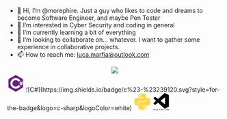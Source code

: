 - 👋 Hi, I’m @morephire. Just a guy who likes to code and dreams to become Software Engineer, and maybe Pen Tester 
- 👀 I’m interested in Cyber Security and coding in general
- 🌱 I’m currently learning a bit of everything
- 💞️ I’m looking to collaborate on... whatever. I want to gather some experience in collaborative projects.
- 📫 How to reach me: luca.marfia@outlook.com 

<div id="badges" align="center">
  <a href="https://www.linkedin.com/in/luca-marfia-5973491ba/">
    <img src="https://img.shields.io/badge/linkedin-%230077B5.svg?style=for-the-badge&logo=linkedin&logoColor=white"/>
  </a>
</div>

<div id="languages and tools">
  <img src="https://github.com/devicons/devicon/blob/master/icons/csharp/csharp-plain.svg" width="40" height="40"/>
  ![C#](https://img.shields.io/badge/c%23-%23239120.svg?style=for-the-badge&logo=c-sharp&logoColor=white)
  <img src="https://github.com/devicons/devicon/blob/master/icons/python/python-plain.svg" width= "40" height="40"/>
  <img src="https://github.com/devicons/devicon/blob/master/icons/vscode/vscode-plain-wordmark.svg" width= "40" height="40"/>
</div>


<!---
morephire/morephire is a ✨ special ✨ repository because its `README.md` (this file) appears on your GitHub profile.
You can click the Preview link to take a look at your changes.
--->
